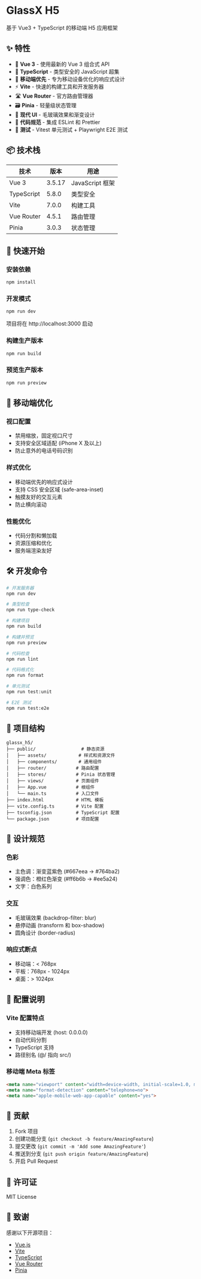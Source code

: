 # GlassX H5

基于 Vue3 + TypeScript 的移动端 H5 应用框架

## ✨ 特性

- 🚀 **Vue 3** - 使用最新的 Vue 3 组合式 API
- 🔧 **TypeScript** - 类型安全的 JavaScript 超集
- 📱 **移动端优先** - 专为移动设备优化的响应式设计
- ⚡ **Vite** - 快速的构建工具和开发服务器
- 🛣️ **Vue Router** - 官方路由管理器
- 🗃️ **Pinia** - 轻量级状态管理
- 🎨 **现代 UI** - 毛玻璃效果和渐变设计
- 📏 **代码规范** - 集成 ESLint 和 Prettier
- 🧪 **测试** - Vitest 单元测试 + Playwright E2E 测试

## 📦 技术栈

| 技术 | 版本 | 用途 |
|------|------|------|
| Vue 3 | 3.5.17 | JavaScript 框架 |
| TypeScript | 5.8.0 | 类型安全 |
| Vite | 7.0.0 | 构建工具 |
| Vue Router | 4.5.1 | 路由管理 |
| Pinia | 3.0.3 | 状态管理 |

## 🚀 快速开始

### 安装依赖

```bash
npm install
```

### 开发模式

```bash
npm run dev
```

项目将在 http://localhost:3000 启动

### 构建生产版本

```bash
npm run build
```

### 预览生产版本

```bash
npm run preview
```

## 📱 移动端优化

### 视口配置
- 禁用缩放，固定视口尺寸
- 支持安全区域适配 (iPhone X 及以上)
- 防止意外的电话号码识别

### 样式优化
- 移动端优先的响应式设计
- 支持 CSS 安全区域 (safe-area-inset)
- 触摸友好的交互元素
- 防止横向滚动

### 性能优化
- 代码分割和懒加载
- 资源压缩和优化
- 服务端渲染友好

## 🛠️ 开发命令

```bash
# 开发服务器
npm run dev

# 类型检查
npm run type-check

# 构建项目
npm run build

# 构建并预览
npm run preview

# 代码检查
npm run lint

# 代码格式化
npm run format

# 单元测试
npm run test:unit

# E2E 测试
npm run test:e2e
```

## 📁 项目结构

```
glassx_h5/
├── public/                 # 静态资源
│   ├── assets/            # 样式和资源文件
│   ├── components/        # 通用组件
│   ├── router/           # 路由配置
│   ├── stores/           # Pinia 状态管理
│   ├── views/            # 页面组件
│   ├── App.vue           # 根组件
│   └── main.ts           # 入口文件
├── index.html            # HTML 模板
├── vite.config.ts        # Vite 配置
├── tsconfig.json         # TypeScript 配置
└── package.json          # 项目配置
```

## 🎨 设计规范

### 色彩
- 主色调：渐变蓝紫色 (#667eea → #764ba2)
- 强调色：橙红色渐变 (#ff6b6b → #ee5a24)
- 文字：白色系列

### 交互
- 毛玻璃效果 (backdrop-filter: blur)
- 悬停动画 (transform 和 box-shadow)
- 圆角设计 (border-radius)

### 响应式断点
- 移动端：< 768px
- 平板：768px - 1024px  
- 桌面：> 1024px

## 🔧 配置说明

### Vite 配置特点
- 支持移动端开发 (host: 0.0.0.0)
- 自动代码分割
- TypeScript 支持
- 路径别名 (@/ 指向 src/)

### 移动端 Meta 标签
```html
<meta name="viewport" content="width=device-width, initial-scale=1.0, maximum-scale=1.0, user-scalable=no, viewport-fit=cover">
<meta name="format-detection" content="telephone=no">
<meta name="apple-mobile-web-app-capable" content="yes">
```

## 🤝 贡献

1. Fork 项目
2. 创建功能分支 (`git checkout -b feature/AmazingFeature`)
3. 提交更改 (`git commit -m 'Add some AmazingFeature'`)
4. 推送到分支 (`git push origin feature/AmazingFeature`)
5. 开启 Pull Request

## 📄 许可证

MIT License

## 🙏 致谢

感谢以下开源项目：
- [Vue.js](https://vuejs.org/)
- [Vite](https://vitejs.dev/)
- [TypeScript](https://www.typescriptlang.org/)
- [Vue Router](https://router.vuejs.org/)
- [Pinia](https://pinia.vuejs.org/)
